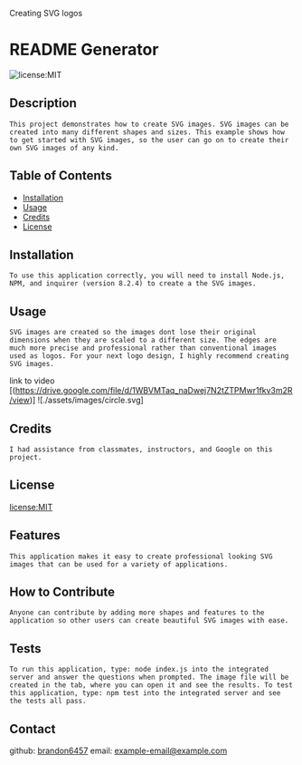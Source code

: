 Creating SVG logos
# README Generator
   ![license:MIT](https://img.shields.io/badge/license-MIT-blue)
  ## Description
    This project demonstrates how to create SVG images. SVG images can be created into many different shapes and sizes. This example shows how to get started with SVG images, so the user can go on to create their own SVG images of any kind.
  ## Table of Contents
  
  - [Installation](#installation)
  - [Usage](#usage)
  - [Credits](#credits)
  - [License](#license)
  
  ## Installation
    To use this application correctly, you will need to install Node.js, NPM, and inquirer (version 8.2.4) to create a the SVG images.
  ## Usage
    SVG images are created so the images dont lose their original dimensions when they are scaled to a different size. The edges are much more precise and professional rather than conventional images used as logos. For your next logo design, I highly recommend creating SVG images.

link to video [(https://drive.google.com/file/d/1WBVMTaq_naDwej7N2tZTPMwr1fkv3m2R/view)]
![./assets/images/circle.svg]

  ## Credits
    I had assistance from classmates, instructors, and Google on this project.
  ## License
  [license:MIT](https://opensource.org/licenses/MIT/)
  ## Features
    This application makes it easy to create professional looking SVG images that can be used for a variety of applications.
  ## How to Contribute
    Anyone can contribute by adding more shapes and features to the application so other users can create beautiful SVG images with ease.
  ## Tests
    To run this application, type: node index.js into the integrated server and answer the questions when prompted. The image file will be created in the tab, where you can open it and see the results. To test this application, type: npm test into the integrated server and see the tests all pass.
  ## Contact
  github: [brandon6457](https://github.com/brandon6457)
  email: example-email@example.com